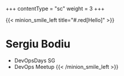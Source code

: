 +++
contentType = "sc"
weight = 3
+++

{{< minion_smile_left title="#.red[Hello]" >}}
# Sergiu Bodiu
* DevOpsDays SG
* DevOps Meetup
{{< /minion_smile_left >}}
